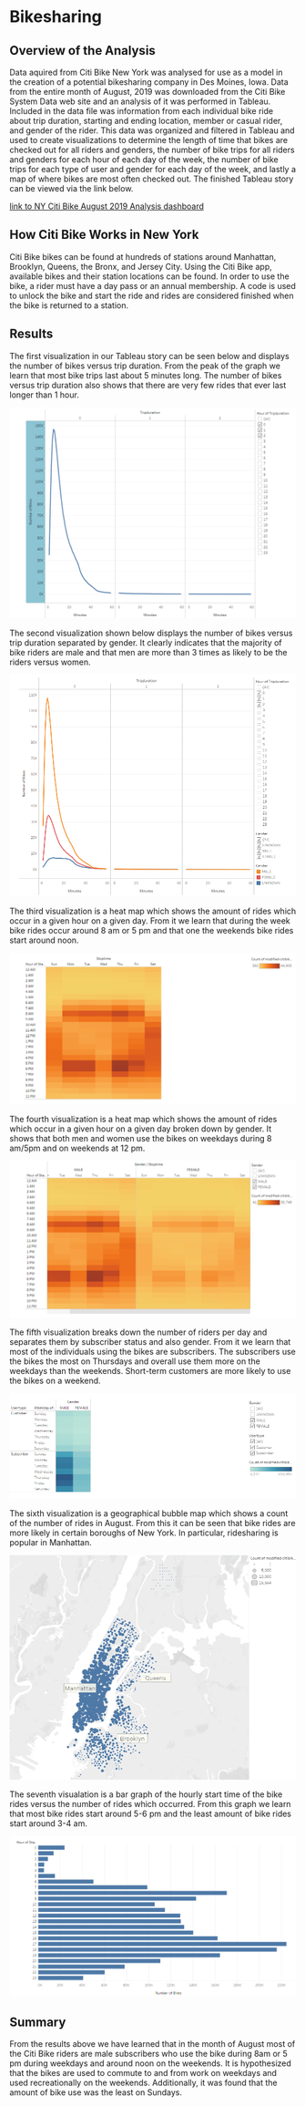 # Bikesharing
## Overview of the Analysis
Data aquired from Citi Bike New York was analysed for use as a model in the creation of a potential bikesharing company in Des Moines, Iowa.  Data from the entire month of August, 2019 was downloaded from the Citi Bike System Data web site and an analysis of it was performed in Tableau.  Included in the data file was information from each individual bike ride about trip duration, starting and ending location, member or casual rider, and gender of the rider.  This data was organized and filtered in Tableau and used to create visualizations to determine the length of time that bikes are checked out for all riders and genders, the number of bike trips for all riders and genders for each hour of each day of the week, the number of bike trips for each type of user and gender for each day of the week, and lastly a map of where bikes are most often checked out.  The finished Tableau story can be viewed via the link below.  

[link to NY Citi Bike August 2019 Analysis dashboard](https://public.tableau.com/app/profile/eric.himburg/viz/NYCitiBikeAnalysis_16490108119270/NYCitiBikeAnalysis)

## How Citi Bike Works in New York
Citi Bike bikes can be found at hundreds of stations around Manhattan, Brooklyn, Queens, the Bronx, and Jersey City. Using the Citi Bike app, available bikes and their station locations can be found.  In order to use the bike, a rider must have a day pass or an annual membership. A code is used to unlock the bike and start the ride and rides are considered finished when the bike is returned to a station.


## Results
The first visualization in our Tableau story can be seen below and displays the number of bikes versus trip duration.  From the peak of the graph we learn that most bike trips last about 5 minutes long.  The number of bikes versus trip duration also shows that there are very few rides that ever last longer than 1 hour.  

![visualization of number of bikes versus trip duration](screenshots/citibike1.png)

The second visualization shown below displays the number of bikes versus trip duration separated by gender.  It clearly indicates that the majority of bike riders are male and that men are more than 3 times as likely to be the riders versus women.  

![visualization of bike trips versus duration broken down by gender](screenshots/citibike2.png)

The third visualization is a heat map which shows the amount of rides which occur in a given hour on a given day.  From it we learn that during the week bike rides occur around 8 am or 5 pm and that one the weekends bike rides start around noon.

![density of rides broken down by hour and day of the week](screenshots/citibike3.png)

The fourth visualization is a heat map which shows the amount of rides which occur in a given hour on a given day broken down by gender.  It shows that both men and women use the bikes on weekdays during 8 am/5pm and on weekends at 12 pm.  

![density of rides broken down by hour and day of the week and sorted by gender](screenshots/citibike4.png)

The fifth visualization breaks down the number of riders per day and separates them by subscriber status and also gender.  From it we learn that most of the individuals using the bikes are subscribers.  The subscribers use the bikes the most on Thursdays and overall use them more on the weekdays than the weekends.  Short-term customers are more likely to use the bikes on a weekend.    

![density of rides broken down by day, subscriber status and gender](screenshots/citibike5.png)

The sixth visualization is a geographical bubble map which shows a count of the number of rides in August.  From this it can be seen that bike rides are more likely in certain boroughs of New York. In particular, ridesharing is popular in Manhattan.        

![geographical bubble map showing the numbers of rides starting in each location](screenshots/citibike6.png)

The seventh visualation is a bar graph of the hourly start time of the bike rides versus the number of rides which occurred.  From this graph we learn that most bike rides start around 5-6 pm and the least amount of bike rides start around 3-4 am.  

![bar graph of number of bikes versus hourly start time](screenshots/citibike7.png)

## Summary
From the results above we have learned that in the month of August most of the Citi Bike riders are male subscribers who use the bike during 8am or 5 pm during weekdays and around noon on the weekends.  It is hypothesized that the bikes are used to commute to and from work on weekdays and used recreationally on the weekends.  Additionally, it was found that the amount of bike use was the least on Sundays.

